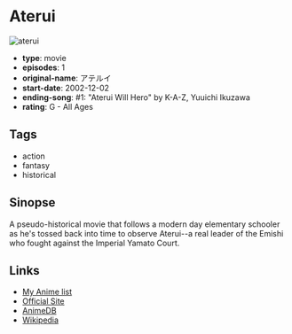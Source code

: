 # Aterui

![aterui](https://cdn.myanimelist.net/images/anime/5/60695.jpg)

-   **type**: movie
-   **episodes**: 1
-   **original-name**: アテルイ
-   **start-date**: 2002-12-02
-   **ending-song**: #1: "Aterui Will Hero" by K-A-Z, Yuuichi Ikuzawa
-   **rating**: G - All Ages

## Tags

-   action
-   fantasy
-   historical

## Sinopse

A pseudo-historical movie that follows a modern day elementary schooler as he's tossed back into time to observe Aterui--a real leader of the Emishi who fought against the Imperial Yamato Court.

## Links

-   [My Anime list](https://myanimelist.net/anime/23523/Aterui)
-   [Official Site](http://www.cinema-tohoku.co.jp/movie/aterui/index.html)
-   [AnimeDB](http://anidb.info/perl-bin/animedb.pl?show=anime&aid=8509)
-   [Wikipedia](http://ja.wikipedia.org/wiki/%E3%82%A2%E3%83%86%E3%83%AB%E3%82%A4_%28%E3%82%A2%E3%83%8B%E3%83%A1%E6%98%A0%E7%94%BB%29)
